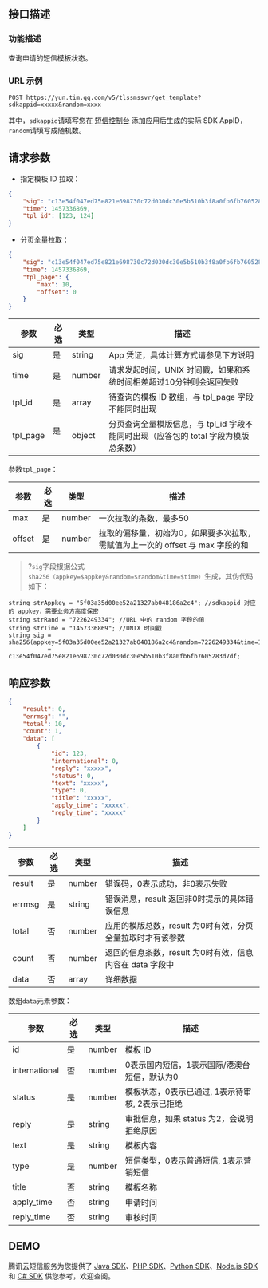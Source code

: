 ## 接口描述
### 功能描述
查询申请的短信模板状态。

### URL 示例

```
POST https://yun.tim.qq.com/v5/tlssmssvr/get_template?sdkappid=xxxxx&random=xxxx
```
其中，`sdkappid`请填写您在 [短信控制台](https://console.cloud.tencent.com/sms) 添加应用后生成的实际 SDK AppID，`random`请填写成随机数。

## 请求参数
- 指定模板 ID 拉取：
```json
{
    "sig": "c13e54f047ed75e821e698730c72d030dc30e5b510b3f8a0fb6fb7605283d7df",
    "time": 1457336869,
    "tpl_id": [123, 124]
}
```

- 分页全量拉取：
```json
{
    "sig": "c13e54f047ed75e821e698730c72d030dc30e5b510b3f8a0fb6fb7605283d7df",
    "time": 1457336869,
    "tpl_page": {
        "max": 10,
        "offset": 0
    }
}
```

| 参数     | 必选 | 类型   | 描述                                                                            |
|----------|------|--------|---------------------------------------------------------------------------------|
| sig      | 是   | string | App 凭证，具体计算方式请参见下方说明                                                     |
| time     | 是   | number | 请求发起时间，UNIX 时间戳，如果和系统时间相差超过10分钟则会返回失败              |
| tpl_id   | 是   | array  | 待查询的模板 ID 数组，与 tpl_page 字段不能同时出现                                  |
| tpl_page | 是   | object | 分页查询全量模版信息，与 tpl_id 字段不能同时出现（应答包的 total 字段为模版总条数） |

参数`tpl_page`：

| 参数   | 必选 | 类型   | 描述                                                                       |
|--------|------|--------|----------------------------------------------------------------------------|
| max    | 是   | number | 一次拉取的条数，最多50                                                     |
| offset | 是   | number | 拉取的偏移量，初始为0，如果要多次拉取，需赋值为上一次的 offset 与 max 字段的和 |

>?`sig`字段根据公式`sha256（appkey=$appkey&random=$random&time=$time）`生成，其伪代码如下：
```
string strAppkey = "5f03a35d00ee52a21327ab048186a2c4"; //sdkappid 对应的 appkey，需要业务方高度保密
string strRand = "7226249334"; //URL 中的 random 字段的值
string strTime = "1457336869"; //UNIX 时间戳
string sig = sha256(appkey=5f03a35d00ee52a21327ab048186a2c4&random=7226249334&time=1457336869)
           = c13e54f047ed75e821e698730c72d030dc30e5b510b3f8a0fb6fb7605283d7df;
```

## 响应参数
```json
{
    "result": 0, 
    "errmsg": "", 
    "total": 10, 
    "count": 1, 
    "data": [
        {
            "id": 123, 
            "international": 0, 
            "reply": "xxxxx", 
            "status": 0, 
            "text": "xxxxx", 
            "type": 0, 
            "title": "xxxxx", 
            "apply_time": "xxxxx", 
            "reply_time": "xxxxx"
        }
    ]
}
```

| 参数   | 必选 | 类型   | 描述                                                  |
|--------|------|--------|-------------------------------------------------------|
| result | 是   | number | 错误码，0表示成功，非0表示失败              |
| errmsg    | 是   | string | 错误消息，result 返回非0时提示的具体错误信息                   |
| total  | 否   | number | 应用的模版总数，result 为0时有效，分页全量拉取时才有该参数               |
| count  | 否  | number | 返回的信息条数，result 为0时有效，信息内容在 data 字段中 |
| data   | 否   | array  | 详细数据                                              |



数组`data`元素参数：

| 参数   | 必选 | 类型   | 描述                                           |
|--------|------|--------|------------------------------------------------|
| id     | 是   | number | 模板 ID                                         |
| international  |  否 |  number |  0表示国内短信，1表示国际/港澳台短信，默认为0 |
| status | 是   | number | 模板状态，0表示已通过, 1表示待审核, 2表示已拒绝 |
| reply  | 是   | string | 审批信息，如果 status 为2，会说明拒绝原因        |
| text   | 是   | string | 模板内容                                       |
| type   | 是   | number | 短信类型，0表示普通短信, 1表示营销短信       |
|title   |否    |    string | 模板名称|
|apply_time |   否  |    string |  申请时间|
|reply_time   |  否   |   string | 审核时间|


## DEMO
腾讯云短信服务为您提供了 [Java SDK](https://cloud.tencent.com/document/product/382/13613)、[PHP SDK](https://cloud.tencent.com/document/product/382/9557)、[Python SDK](https://cloud.tencent.com/document/product/382/11672)、[Node.js SDK](https://cloud.tencent.com/document/product/382/3772) 和 [C# SDK](https://cloud.tencent.com/document/product/382/3785) 供您参考，欢迎查阅。

